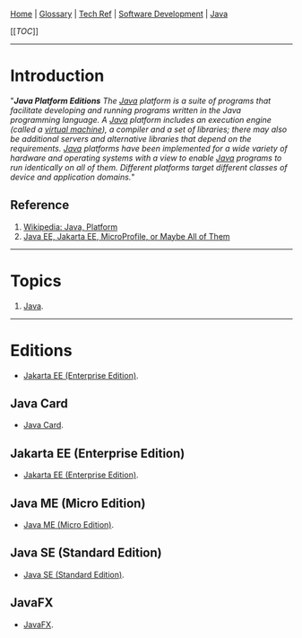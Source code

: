 [Home](/Slalom-LLC/Slalom-Consulting) | [Glossary](/Glossary) | [Tech Ref](/Tech-Ref) | [Software Development](/Tech-Ref/Software-Development) | [Java](/Tech-Ref/Software-Development/Java)

[[_TOC_]]

---
# Introduction
"_***Java Platform Editions*** The [Java](/Tech-Ref/Software-Development/Java) platform is a suite of programs that facilitate developing and running programs written in the Java programming language. A [Java](/Tech-Ref/Software-Development/Java) platform includes an execution engine (called a [virtual machine](/Tech-Ref/Software-Development/Java/JRE-\(Java-Runtime-Environment\)/JVM-\(Java-Virtual-Machine\))), a compiler and a set of libraries; there may also be additional servers and alternative libraries that depend on the requirements. [Java](/Tech-Ref/Software-Development/Java) platforms have been implemented for a wide variety of hardware and operating systems with a view to enable [Java](/Tech-Ref/Software-Development/Java) programs to run identically on all of them. Different platforms target different classes of device and application domains._"

## Reference
1. [Wikipedia: Java, Platform](https://en.wikipedia.org/wiki/Java_(software_platform)#Platform)
1. [Java EE, Jakarta EE, MicroProfile, or Maybe All of Them](https://www.eclipse.org/community/eclipse_newsletter/2019/february/Jakarta_Micro_All.php)

---
# Topics
1. [Java](/Tech-Ref/Software-Development/Java).

---
# Editions
- [Jakarta EE (Enterprise Edition)](/Tech-Ref/Software-Development/Java/Java-Platform-Editions/Jakarta-EE-\(Enterprise-Edition\)).

## Java Card
- [Java Card](/Tech-Ref/Software-Development/Java/Java-Platform-Editions/Java-Card).

## Jakarta EE (Enterprise Edition)
- [Jakarta EE (Enterprise Edition)](/Tech-Ref/Software-Development/Java/Java-Platform-Editions/Jakarta-EE-\(Enterprise-Edition\)).

## Java ME (Micro Edition)
- [Java ME (Micro Edition)](/Tech-Ref/Software-Development/Java/Java-Platform-Editions/Java-ME-\(Micro-Edition\)).

## Java SE (Standard Edition)
- [Java SE (Standard Edition)](/Tech-Ref/Software-Development/Java/Java-Platform-Editions/Java-SE-\(Standard-Edition\)).

## JavaFX
- [JavaFX](/Tech-Ref/Software-Development/Java/Java-Platform-Editions/JavaFX).
